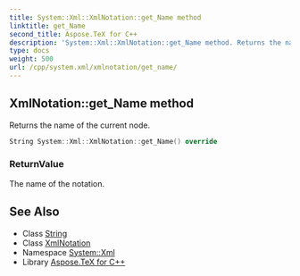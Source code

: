 ```yaml
---
title: System::Xml::XmlNotation::get_Name method
linktitle: get_Name
second_title: Aspose.TeX for C++
description: 'System::Xml::XmlNotation::get_Name method. Returns the name of the current node in C++.'
type: docs
weight: 500
url: /cpp/system.xml/xmlnotation/get_name/
---
```

## XmlNotation::get_Name method


Returns the name of the current node.

```cpp
String System::Xml::XmlNotation::get_Name() override
```


### ReturnValue

The name of the notation.

## See Also

* Class [String](../../../system/string/)
* Class [XmlNotation](../)
* Namespace [System::Xml](../../)
* Library [Aspose.TeX for C++](../../../)
